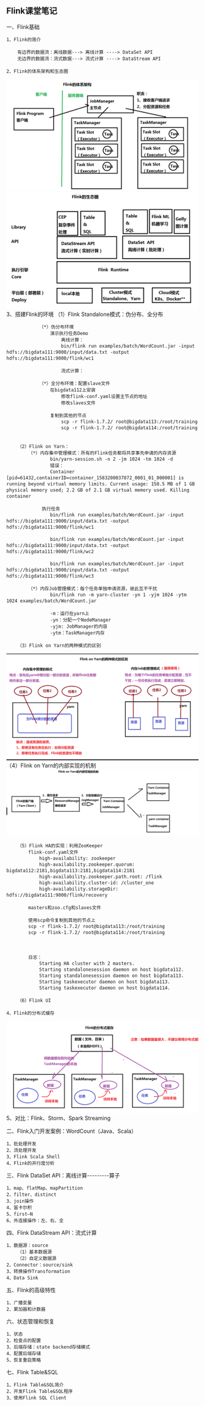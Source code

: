 Flink课堂笔记
---------------------
一、Flink基础

	1、Flink的简介

		有边界的数据流：离线数据---> 离线计算 ----> DataSet API
		无边界的数据流：流式数据---> 流式计算 ----> DataStream API	
	
	2、Flink的体系架构和生态圈
![](imge/md-20240524181653.png)
![](imge/md-20240524181708.png)
	3、搭建Flink的环境
		（1）Flink Standalone模式：伪分布、全分布
				
				（*）伪分布环境
					演示执行任务Demo
						离线计算：
						bin/flink run examples/batch/WordCount.jar -input hdfs://bigdata111:9000/input/data.txt -output hdfs://bigdata111:9000/flink/wc1
						
						流式计算：
				
				（*）全分布环境：配置slave文件
					在bigdata112上安装
						修改flink-conf.yaml设置主节点的地址
						修改slaves文件
					
					复制到其他的节点
						scp -r flink-1.7.2/ root@bigdata113:/root/training
						scp -r flink-1.7.2/ root@bigdata114:/root/training
		
		
		（2）Flink on Yarn：
			（*）内存集中管理模式：所有的Flink任务都将共享事先申请的内存资源
					bin/yarn-session.sh -n 2 -jm 1024 -tm 1024 -d
					错误：
					Container [pid=61432,containerID=container_1583200037872_0001_01_000001] is running beyond virtual memory limits. Current usage: 158.5 MB of 1 GB physical memory used; 2.2 GB of 2.1 GB virtual memory used. Killing container
					
				 执行任务
					bin/flink run examples/batch/WordCount.jar -input hdfs://bigdata111:9000/input/data.txt -output hdfs://bigdata111:9000/flink/wc1
					
					bin/flink run examples/batch/WordCount.jar -input hdfs://bigdata111:9000/input/data.txt -output hdfs://bigdata111:9000/flink/wc2
					
					bin/flink run examples/batch/WordCount.jar -input hdfs://bigdata111:9000/input/data.txt -output hdfs://bigdata111:9000/flink/wc3
					
			（*）内存Job管理模式：每个任务单独申请资源，彼此互不干扰
					bin/flink run -m yarn-cluster -yn 1 -yjm 1024 -ytm 1024 examples/batch/WordCount.jar 
					
					-m：运行在yarn上
					-yn：分配一个NodeManager
					-yjm: JobManager的内容
					-ytm：TaskManager内存
		
		（3）Flink on Yarn的两种模式的区别
![](imge/md-20240524181840.png)
		（4）Flink on Yarn的内部实现的机制
![](imge/md-20240524181811.png)
		
		
		（5）Flink HA的实现：利用ZooKeeper
			flink-conf.yaml文件
				high-availability: zookeeper
				high-availability.zookeeper.quorum: bigdata112:2181,bigdata113:2181,bigdata114:2181 
				high-availability.zookeeper.path.root: /flink
				high-availability.cluster-id: /cluster_one
				high-availability.storageDir: hdfs://bigdata111:9000/flink/recovery
		
			masters和zoo.cfg和slaves文件
			
			使用scp命令复制到其他的节点上
			scp -r flink-1.7.2/ root@bigdata113:/root/training
			scp -r flink-1.7.2/ root@bigdata114:/root/training
			


			日志：
				Starting HA cluster with 2 masters.
				Starting standalonesession daemon on host bigdata112.
				Starting standalonesession daemon on host bigdata113.
				Starting taskexecutor daemon on host bigdata113.
				Starting taskexecutor daemon on host bigdata114.
		
		（6）Flink UI
		
	4、Flink的分布式缓存
![](imge/md-20240524181901.png)
	5、对比：Flink、Storm、Spark Streaming
	
二、Flink入门开发案例：WordCount（Java、Scala）

	1、批处理开发
	2、流处理开发
	3、Flink Scala Shell
	4、Flink的并行度分析
	
三、Flink DataSet API：离线计算---------算子

	1、map、flatMap、mapPartition
	2、filter、distinct
	3、join操作
	4、笛卡尔积
	5、first—N
	6、外连接操作：左、右、全
	
四、Flink DataStream API：流式计算

	1、数据源：source
		（1）基本数据源
		（2）自定义数据源
	2、Connector：source/sink
	3、转换操作Transformation
	4、Data Sink
	
五、Flink的高级特性

	1、广播变量
	2、累加器和计数器
	
六、状态管理和恢复

	1、状态
	2、检查点的配置
	3、后端存储：state backend存储模式
	4、配置后端存储
	5、恢复重启策略

七、Flink Table&SQL

	1、Flink Table&SQL简介
	2、开发Flink Table&SQL程序
	3、使用Flink SQL Client
